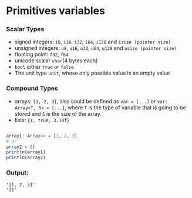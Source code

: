 # Primitives variables
### Scalar Types
- signed integers: ```i8```, ```i16```, ```i32```, ```i64```, ```i128``` and ```isize (pointer size)```
- unsigned integers: ```u8```, ```u16```, ```u32```, ```u64```, ```u128``` and ```usize (pointer size)```
- floating point: ```f32```, ```f64```
- unicode scalar  ```char```(4 bytes each)
- ```bool``` either ```true``` or ```false```
- The unit type ```unit```, whose only possible value is an empty value


### Compound Types
- arrays: ```[1, 2, 3]```, also could be defined as ```var = [...]``` or ```var: Array<T, S> = [...]```, where ```T``` is the type of variable that is going to be stored and ```S``` is the size of the array.
- lists: ```{1, true, 3.14f}```

```julia

array1: Array<> = [1, 2, 3] 
# or
array2 = []
println(array1)
println(array2)

```

### Output:
```
'[1, 2, 3]'
'[]'
```
